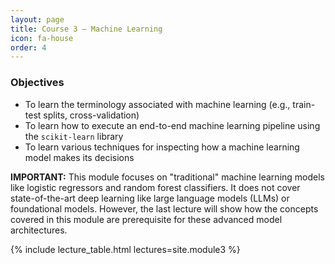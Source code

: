 ```yaml
---
layout: page
title: Course 3 – Machine Learning
icon: fa-house
order: 4
---
```


### Objectives
- To learn the terminology associated with machine learning (e.g., train-test splits, cross-validation)
- To learn how to execute an end-to-end machine learning pipeline using the `scikit-learn` library
- To learn various techniques for inspecting how a machine learning model makes its decisions

**IMPORTANT:** This module focuses on "traditional" machine learning models like logistic regressors and random forest classifiers. It does not cover state-of-the-art deep learning like large language models (LLMs) or foundational models. However, the last lecture will show how the concepts covered in this module are prerequisite for these advanced model architectures.

{% include lecture_table.html lectures=site.module3 %}
<script>
  // Check if the user has access to Module 1
  checkModuleAccess(3);
</script>